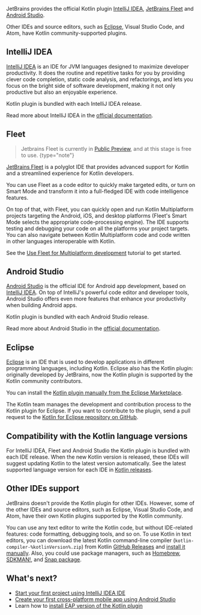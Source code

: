 [//]: # (title: IDEs for Kotlin development)
[//]: # (description: JetBrains provides Kotlin plugin support for IntelliJ IDEA, Fleet and Android Studio. Eclipse has the community supported Kotlin plugin.)

JetBrains provides the official Kotlin plugin [IntelliJ IDEA](#intellij-idea), [JetBrains Fleet](https://www.jetbrains.com/fleet/) and [Android Studio](#android-studio).

Other IDEs and source editors, such as [Eclipse](#eclipse), Visual Studio Code, and Atom, have Kotlin community-supported plugins.

## IntelliJ IDEA

[IntelliJ IDEA](https://www.jetbrains.com/idea/download/) is an IDE for JVM languages designed to maximize developer productivity.
It does the routine and repetitive tasks for you by providing clever code completion, static code analysis, and refactorings,
and lets you focus on the bright side of software development, making it not only productive but also an enjoyable experience.

Kotlin plugin is bundled with each IntelliJ IDEA release.

Read more about IntelliJ IDEA in the [official documentation](https://www.jetbrains.com/help/idea/discover-intellij-idea.html).

## Fleet

> Jetbrains Fleet is currently in [Public Preview](https://blog.jetbrains.com/fleet/2022/10/introducing-the-fleet-public-preview/), and at this stage is free to use.
{type="note"}

[JetBrains Fleet](https://www.jetbrains.com/fleet/) is a polyglot IDE that provides advanced support for Kotlin and a streamlined experience for Kotlin developers.

You can use Fleet as a code editor to quickly make targeted edits, or turn on Smart Mode and transform it into a full-fledged
IDE with code intelligence features.

On top of that, with Fleet, you can quickly open and run Kotlin Multiplatform projects targeting the Android, iOS, and desktop
platforms (Fleet's Smart Mode selects the appropriate code-processing engine). The IDE supports testing and debugging your code
on all the platforms your project targets. You can also navigate between Kotlin Multiplatform code and code written in other
languages interoperable with Kotlin.

See the [Use Fleet for Multiplatform development](https://www.jetbrains.com/help/kotlin-multiplatform-dev/fleet.html) tutorial to get started.

## Android Studio

[Android Studio](https://developer.android.com/studio) is the official IDE for Android app development,
based on [IntelliJ IDEA](https://www.jetbrains.com/idea/). 
On top of IntelliJ's powerful code editor and developer tools, Android Studio offers even more features that enhance your productivity when building Android apps.

Kotlin plugin is bundled with each Android Studio release.

Read more about Android Studio in the [official documentation](https://developer.android.com/studio/intro).

## Eclipse

[Eclipse](https://eclipseide.org/release/) is an IDE that is used to develop applications in different programming languages, including Kotlin.
Eclipse also has the Kotlin plugin: originally developed by JetBrains, now the Kotlin plugin is supported by the Kotlin community contributors.

You can install the [Kotlin plugin manually from the Eclipse Marketplace](https://marketplace.eclipse.org/content/kotlin-plugin-eclipse).

The Kotlin team manages the development and contribution process to the Kotlin plugin for Eclipse.
If you want to contribute to the plugin, send a pull request to the [Kotlin for Eclipse repository on GitHub](https://github.com/Kotlin/kotlin-eclipse).

## Compatibility with the Kotlin language versions

For IntelliJ IDEA, Fleet and Android Studio the Kotlin plugin is bundled with each IDE release.
When the new Kotlin version is released, these IDEs will suggest updating Kotlin to the latest version automatically.
See the latest supported language version for each IDE in [Kotlin releases](releases.md#ide-support).

## Other IDEs support

JetBrains doesn't provide the Kotlin plugin for other IDEs.
However, some of the other IDEs and source editors, such as Eclipse, Visual Studio Code, and Atom, have their own Kotlin plugins supported by the Kotlin community.

You can use any text editor to write the Kotlin code, but without IDE-related features: code formatting, debugging tools, and so on.
To use Kotlin in text editors, you can download the latest Kotlin command-line compiler (`kotlin-compiler-%kotlinVersion%.zip`) from Kotlin [GitHub Releases](%kotlinLatestUrl%) and [install it manually](command-line.md#manual-install).
Also, you could use package managers, such as [Homebrew](command-line.md#homebrew), [SDKMAN!](command-line.md#sdkman), and [Snap package](command-line.md#snap-package).

## What's next?

* [Start your first project using IntelliJ IDEA IDE](jvm-get-started.md)
* [Create your first cross-platform mobile app using Android Studio](https://www.jetbrains.com/help/kotlin-multiplatform-dev/multiplatform-create-first-app.html)
* Learn how to [install EAP version of the Kotlin plugin](install-eap-plugin.md)